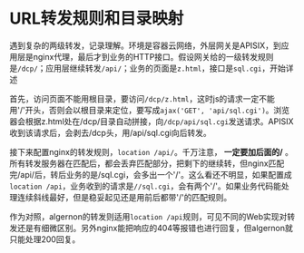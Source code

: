 # URL转发规则和目录映射

遇到复杂的两级转发，记录理解。环境是容器云网络，外层网关是APISIX，到应用层是nginx代理，最后才到业务的HTTP接口。假设网关给的一级转发规则是`/dcp/`；应用层继续转发`/api/`；业务的页面是`z.html`，接口是`sql.cgi`，开始详述

首先，访问页面不能用根目录，要访问`/dcp/z.html`，这时js的请求一定不能用'/'开头，否则会以根目录来定位，要写成`ajax('GET', 'api/sql.cgi')`。浏览器会根据z.html处在/dcp/目录自动拼接，向`/dcp/api/sql.cgi`发送请求。APISIX收到该请求后，会剥去/dcp头，用/api/sql.cgi向后转发。

接下来配置nginx的转发规则，`location /api/`。千万注意， **一定要加后面的/** 。所有转发服务器在匹配后，都会丢弃匹配部分，把剩下的继续转，但nginx匹配完/api/后，转后业务的是/sql.cgi，会多出一个'/'。这么看还不明显，如果配置成`location /api`，业务收到的请求是`//sql.cgi`，会有两个'/'。如果业务代码能处理连续斜线最好，但是稳妥起见还是用前后都带'/'的匹配规则。

作为对照，algernon的转发则适用`location /api`规则，可见不同的Web实现对转发还是有细微区别。另外nginx能把响应的404等报错也进行回复，但algernon就只能处理200回复。
